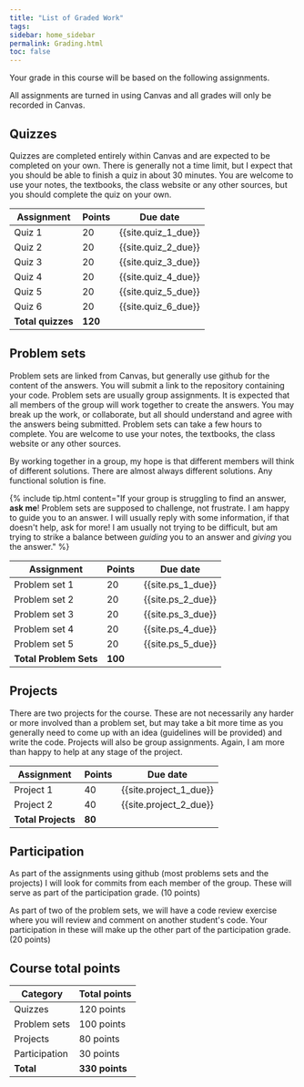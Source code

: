 ```yaml
---
title: "List of Graded Work"
tags:
sidebar: home_sidebar
permalink: Grading.html
toc: false
---
```


Your grade in this course will be based on the following assignments.

All assignments are turned in using Canvas and all grades will only be recorded in Canvas.

## Quizzes

Quizzes are completed entirely within Canvas and are expected to be completed on your own. There is generally not a time limit, but I expect that you should be able to finish a quiz in about 30 minutes. You are welcome to use your notes, the textbooks, the class website or any other sources, but you should complete the quiz on your own.

Assignment  | Points | Due date
------------|--------|---------
Quiz 1      | 20     | {{site.quiz_1_due}}
Quiz 2      | 20     | {{site.quiz_2_due}}
Quiz 3      | 20     | {{site.quiz_3_due}}
Quiz 4      | 20     | {{site.quiz_4_due}}
Quiz 5      | 20     | {{site.quiz_5_due}}
Quiz 6      | 20     | {{site.quiz_6_due}}
**Total quizzes** | **120**

## Problem sets

Problem sets are linked from Canvas, but generally use github for the content of the answers. You will submit a link to the repository containing your code. Problem sets are usually group assignments. It is expected that all members of the group will work together to create the answers. You may break up the work, or collaborate, but all should understand and agree with the answers being submitted. Problem sets can take a few hours to complete. You are welcome to use your notes, the textbooks, the class website or any other sources.

By working together in a group, my hope is that different members will think of different solutions. There are almost always different solutions. Any functional solution is fine.

{% include tip.html content="If your group is struggling to find an answer, **ask me**! Problem sets are supposed to challenge, not frustrate. I am happy to guide you to an answer. I will usually reply with some information, if that doesn't help, ask for more! I am usually not trying to be difficult, but am trying to strike a balance between *guiding* you to an answer and *giving* you the answer." %}

Assignment  | Points | Due date
------------|--------|---------
Problem set 1 | 20   | {{site.ps_1_due}}
Problem set 2 | 20   | {{site.ps_2_due}}
Problem set 3 | 20   | {{site.ps_3_due}}
Problem set 4 | 20   | {{site.ps_4_due}}
Problem set 5 | 20   | {{site.ps_5_due}}
**Total Problem Sets** | **100**

## Projects

There are two projects for the course. These are not necessarily any harder or more involved than a problem set, but may take a bit more time as you generally need to come up with an idea (guidelines will be provided) and write the code. Projects will also be group assignments. Again, I am more than happy to help at any stage of the project.

Assignment  | Points | Due date
------------|--------|---------
Project 1 | 40   | {{site.project_1_due}}
Project 2 | 40   | {{site.project_2_due}}
**Total Projects** | **80**

## Participation

As part of the assignments using github (most problems sets and the projects) I will look for commits from each member of the group. These will serve as part of the participation grade. (10 points)

As part of two of the problem sets, we will have a code review exercise where you will review and comment on another student's code. Your participation in these will make up the other part of the participation grade. (20 points)

## Course total points

Category | Total points
---------|-------------
Quizzes  | 120 points
Problem sets | 100 points
Projects | 80 points
Participation | 30 points
**Total** | **330 points**